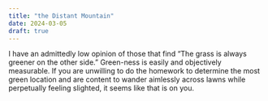 ```yaml
---
title: "the Distant Mountain"
date: 2024-03-05
draft: true
---
```

I have an admittedly low opinion of those that find “The grass is always greener on the other side.” Green-ness is easily and objectively measurable. If you are unwilling to do the homework to determine the most green location and are content to wander aimlessly across lawns while perpetually feeling slighted, it seems like that is on you.

<!--stackedit_data:
eyJoaXN0b3J5IjpbLTExNjM3MDc3OTgsMjA2Mzk2NTA1MSwtMj
c5MDAzMjE1XX0=
-->